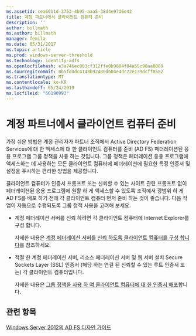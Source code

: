 ```yaml
---
ms.assetid: cea6011d-3753-4b95-aaa5-38d4e97d6e42
title: 계정 파트너에서 클라이언트 컴퓨터 준비
description: ''
author: billmath
ms.author: billmath
manager: femila
ms.date: 05/31/2017
ms.topic: article
ms.prod: windows-server-threshold
ms.technology: identity-adfs
ms.openlocfilehash: e3a746ec003cf312ffe0b9804f84a55c98aa8089
ms.sourcegitcommit: 0b5fd4dc4148b92480db04e4dc22e139dcff8582
ms.translationtype: MT
ms.contentlocale: ko-KR
ms.lasthandoff: 05/24/2019
ms.locfileid: "66190993"
---
```

# <a name="prepare-client-computers-in-the-account-partner"></a>계정 파트너에서 클라이언트 컴퓨터 준비

가장 쉬운 방법은 계정 관리자가 파트너 조직에서 Active Directory Federation Services에 대 한 액세스에 대 한 클라이언트 컴퓨터를 준비 \(AD FS\) 페더레이션된 응용 프로그램 그룹 정책을 사용 하는 것입니다. 그룹 정책은 페더레이션 응용 프로그램에 액세스하는 데 사용하는 모든 클라이언트 컴퓨터에 페더레이션에 필요한 특정 인증서 및 설정을 푸시하는 편리한 방법을 제공합니다.  
  
클라이언트 컴퓨터가 인증서 프롬프트 또는 신뢰할 수 있는 사이트 관련 프롬프트 없이 페더레이션된 응용 프로그램에 원활 하 게 액세스할 수 있도록 조직에서 광범위 하 게 AD FS를 배포 하기 전에 각 클라이언트 컴퓨터 먼저 준비 하는 것이 좋습니다. 다음 작업이 자동으로 수행되도록 그룹 정책 사용을 고려해 보세요.  
  
-   계정 페더레이션 서버를 신뢰 하려면 각 클라이언트 컴퓨터에 Internet Explorer를 구성 합니다.  
  
    자세한 내용은 [계정 페더레이션 서버를 신뢰 하도록 클라이언트 컴퓨터를 구성 합니다](../../ad-fs/deployment/Configure-Client-Computers-to-Trust-the-Account-Federation-Server.md)를 참조하세요.  
  
-   적절 한 계정 페더레이션 서버, 리소스 페더레이션 서버 및 웹 서버 설치 Secure Sockets Layer \(SSL\) 인증서 \(해당 하는 연결 된 신뢰할 수 있는 루트 인증서 또는\) 각 클라이언트 컴퓨터입니다.  
  
    자세한 내용은 [그룹 정책을 사용 하 여 클라이언트 컴퓨터에 대 한 인증서 배포](../../ad-fs/deployment/Distribute-Certificates-to-Client-Computers-by-Using-Group-Policy.md)합니다.  
  

## <a name="see-also"></a>관련 항목
[Windows Server 2012의 AD FS 디자인 가이드](AD-FS-Design-Guide-in-Windows-Server-2012.md)
